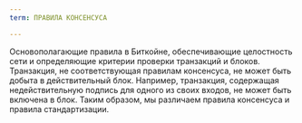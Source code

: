 ```yaml
---
term: ПРАВИЛА КОНСЕНСУСА

---
```

Основополагающие правила в Биткойне, обеспечивающие целостность сети и определяющие критерии проверки транзакций и блоков. Транзакция, не соответствующая правилам консенсуса, не может быть добыта в действительный блок. Например, транзакция, содержащая недействительную подпись для одного из своих входов, не может быть включена в блок. Таким образом, мы различаем правила консенсуса и правила стандартизации.